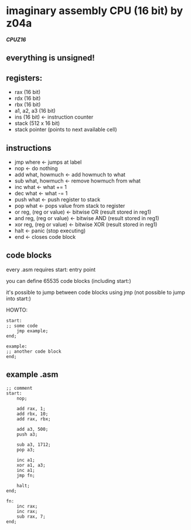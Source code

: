 # imaginary assembly CPU (16 bit) by z04a 
***CPUZ16***

## everything is unsigned!

## registers:
- rax (16 bit)
- rdx (16 bit)
- rbx (16 bit)
- a1, a2, a3 (16 bit)
- ins (16 bit) <- instruction counter
- stack (512 x 16 bit)
- stack pointer (points to next available cell)

## instructions
- jmp where <- jumps at label 
- nop <- do nothing
- add what, howmuch <- add howmuch to what
- sub what, howmuch <- remove howmuch from what
- inc what <- what += 1
- dec what <- what -= 1
- push what <- push register to stack
- pop what <- pops value from stack to register
- or reg, (reg or value) <- bitwise OR (result stored in reg1)
- and reg, (reg or value) <- bitwise AND (result stored in reg1)
- xor reg, (reg or value) <- bitwise XOR (result stored in reg1)
- halt <- panic (stop executing)
- end <- closes code block

## code blocks
every .asm requires start: entry point

you can define 65535 code blocks (including start:)

it's possible to jump between code blocks using jmp (not possible to jump into start:)


HOWTO:

```
start:
;; some code
    jmp example;
end;

example:
;; another code block
end;
```

## example .asm

```
;; comment
start:
    nop;

    add rax, 1;
    add rbx, 10;
    add rax, rbx;

    add a3, 500;
    push a3;
    
    sub a3, 1712;
    pop a3;

    inc a1;
    xor a1, a3;
    inc a1;
    jmp fn;

    halt;
end;

fn:
    inc rax;
    inc rax;
    sub rax, 7;
end;

```

